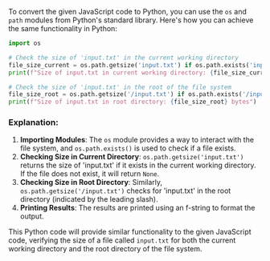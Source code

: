  To convert the given JavaScript code to Python, you can use the `os` and `path` modules from Python's standard library. Here's how you can achieve the same functionality in Python:

```python
import os

# Check the size of 'input.txt' in the current working directory
file_size_current = os.path.getsize('input.txt') if os.path.exists('input.txt') else None
print(f"Size of input.txt in current working directory: {file_size_current} bytes")

# Check the size of 'input.txt' in the root of the file system
file_size_root = os.path.getsize('/input.txt') if os.path.exists('/input.txt') else None
print(f"Size of input.txt in root directory: {file_size_root} bytes")
```

### Explanation:
1. **Importing Modules**: The `os` module provides a way to interact with the file system, and `os.path.exists()` is used to check if a file exists.
2. **Checking Size in Current Directory**: `os.path.getsize('input.txt')` returns the size of 'input.txt' if it exists in the current working directory. If the file does not exist, it will return `None`.
3. **Checking Size in Root Directory**: Similarly, `os.path.getsize('/input.txt')` checks for 'input.txt' in the root directory (indicated by the leading slash).
4. **Printing Results**: The results are printed using an f-string to format the output.

This Python code will provide similar functionality to the given JavaScript code, verifying the size of a file called `input.txt` for both the current working directory and the root directory of the file system.
